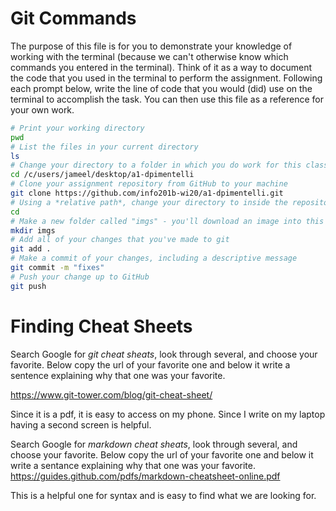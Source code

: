 # Git Commands
The purpose of this file is for you to demonstrate your knowledge of working with the terminal (because we can't otherwise know which commands you entered in the terminal). Think of it as a way to document the code that you used in the terminal to perform the assignment. Following each prompt below, write the line of code that you would (did) use on the terminal to accomplish the task. You can then use this file as a reference for your own work.

```bash
# Print your working directory
pwd
# List the files in your current directory
ls
# Change your directory to a folder in which you do work for this class
cd /c/users/jameel/desktop/a1-dpimentelli
# Clone your assignment repository from GitHub to your machine
git clone https://github.com/info201b-wi20/a1-dpimentelli.git
# Using a *relative path*, change your directory to inside the repository you just cloned
cd
# Make a new folder called "imgs" - you'll download an image into this folder
mkdir imgs
# Add all of your changes that you've made to git
git add .
# Make a commit of your changes, including a descriptive message
git commit -m "fixes"
# Push your change up to GitHub
git push
```

# Finding Cheat Sheets

Search Google for *git cheat sheats*, look through several, and choose your favorite. Below copy the url of your favorite one and below it write a sentence explaining why that one was your favorite.

https://www.git-tower.com/blog/git-cheat-sheet/

Since it is a pdf, it is easy to access on my phone. Since I write on my laptop having a second screen is helpful.

Search Google for *markdown cheat sheats*, look through several, and choose your favorite. Below copy the url of your favorite one and below it write a sentance explaining why that one was your favorite.
https://guides.github.com/pdfs/markdown-cheatsheet-online.pdf

This is a helpful one for syntax and is easy to find what we are looking for.
